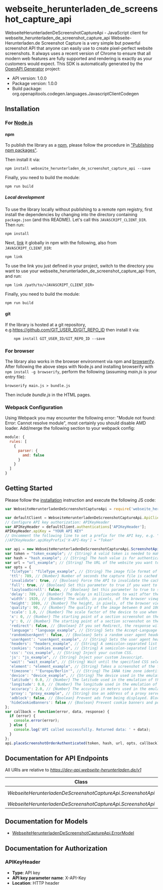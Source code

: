 # webseite_herunterladen_de_screenshot_capture_api

WebseiteHerunterladenDeScreenshotCaptureApi - JavaScript client for webseite_herunterladen_de_screenshot_capture_api
Webseite-Herunterladen.de Screenshot Capture is a very simple but powerful screenshot API that anyone can easily use to create pixel-perfect website screenshots. It always uses a recent version of Chrome to ensure that all modern web features are fully supported and rendering is exactly as your customers would expect.
This SDK is automatically generated by the [OpenAPI Generator](https://openapi-generator.tech) project:

- API version: 1.0.0
- Package version: 1.0.0
- Build package: org.openapitools.codegen.languages.JavascriptClientCodegen

## Installation

### For [Node.js](https://nodejs.org/)

#### npm

To publish the library as a [npm](https://www.npmjs.com/), please follow the procedure in ["Publishing npm packages"](https://docs.npmjs.com/getting-started/publishing-npm-packages).

Then install it via:

```shell
npm install webseite_herunterladen_de_screenshot_capture_api --save
```

Finally, you need to build the module:

```shell
npm run build
```

##### Local development

To use the library locally without publishing to a remote npm registry, first install the dependencies by changing into the directory containing `package.json` (and this README). Let's call this `JAVASCRIPT_CLIENT_DIR`. Then run:

```shell
npm install
```

Next, [link](https://docs.npmjs.com/cli/link) it globally in npm with the following, also from `JAVASCRIPT_CLIENT_DIR`:

```shell
npm link
```

To use the link you just defined in your project, switch to the directory you want to use your webseite_herunterladen_de_screenshot_capture_api from, and run:

```shell
npm link /path/to/<JAVASCRIPT_CLIENT_DIR>
```

Finally, you need to build the module:

```shell
npm run build
```

#### git

If the library is hosted at a git repository, e.g.https://github.com/GIT_USER_ID/GIT_REPO_ID
then install it via:

```shell
    npm install GIT_USER_ID/GIT_REPO_ID --save
```

### For browser

The library also works in the browser environment via npm and [browserify](http://browserify.org/). After following
the above steps with Node.js and installing browserify with `npm install -g browserify`,
perform the following (assuming *main.js* is your entry file):

```shell
browserify main.js > bundle.js
```

Then include *bundle.js* in the HTML pages.

### Webpack Configuration

Using Webpack you may encounter the following error: "Module not found: Error:
Cannot resolve module", most certainly you should disable AMD loader. Add/merge
the following section to your webpack config:

```javascript
module: {
  rules: [
    {
      parser: {
        amd: false
      }
    }
  ]
}
```

## Getting Started

Please follow the [installation](#installation) instruction and execute the following JS code:

```javascript
var WebseiteHerunterladenDeScreenshotCaptureApi = require('webseite_herunterladen_de_screenshot_capture_api');

var defaultClient = WebseiteHerunterladenDeScreenshotCaptureApi.ApiClient.instance;
// Configure API key authorization: APIKeyHeader
var APIKeyHeader = defaultClient.authentications['APIKeyHeader'];
APIKeyHeader.apiKey = "YOUR API KEY"
// Uncomment the following line to set a prefix for the API key, e.g. "Token" (defaults to null)
//APIKeyHeader.apiKeyPrefix['X-API-Key'] = "Token"

var api = new WebseiteHerunterladenDeScreenshotCaptureApi.ScreenshotApi()
var token = "token_example"; // {String} A valid token is needed to make paid API calls. Tokens can be managed from your account.
var hash = "hash_example"; // {String} The hash value is for authenticated requests. If you want to publish this URL, you should use the authenticated requests.
var url = "url_example"; // {String} The URL of the website you want to capture. Please include the protocol (http:// or https://).
var opts = {
  'fileType': "fileType_example", // {String} The image file format of the captured screenshot. Either png, jpeg or PDF with 72 dpi.
  'ttl': 789, // {Number} Number of seconds the capture file is cached by our CDN. An API request that is loaded through the cache does not count as a paid request. You can set a number of seconds from 0 seconds up to 2592000 seconds. This is a maximum of 30 days.
  'invalidate': true, // {Boolean} Force the API to invalidate the cache and capture a new screenshot. This call costs you additional money, because a call of a cache hit is not charged.
  'full': true, // {Boolean} Set this parameter to true if you want to screenshot the whole web page in full size.
  'lazyloadScroll': false, // {Boolean} Set this parameter to true to scroll down through the entire page before taking a screenshot. This is useful for triggering animations or lazy load elements in full screen.
  'delay': 789, // {Number} The delay in milliseconds to wait after the page loads before taking the screenshot. This is in milliseconds. One second is 1000 milliseconds. From 0 milliseconds to a maximum of 10,000 milliseconds.
  'width': 1920, // {Number} The width, in pixels, of the browser viewport to use.
  'height': 1080, // {Number} The height, in pixels, of the browser viewport to use. Ignored if you set full to true.
  'quality': 90, // {Number} The quality of the image between 0 and 100. This works only for the jpeg format, for PNG images the parameter is applied only during compression.
  'scale': 1.0, // {Number} The scale factor of the device to use when taking the screenshot. For example, a scale factor of 2 produces a high-resolution screenshot suitable for viewing on Retina devices. The larger the scale factor, the larger the screenshot produced.
  'x': 0, // {Number} The starting point of a section screenshot on the X axis.
  'y': 0, // {Number} The starting point of a section screenshot on the Y axis.
  'redirect': false, // {Boolean} If you set Redirect, the response will be a 302 redirect to the screenshot file in our CDN.
  'language': "language_example", // {String} Sets the Accept-Language header on requests to the target URL so that you can take screenshots from a website with a specific language.
  'randomUserAgent': false, // {Boolean} Sets a random user agent header to emulate a different devices when taking screenshots.
  'userAgent': "userAgent_example", // {String} Sets the user agent header to emulate a specific device when taking screenshots.
  'headers': "headers_example", // {String} A semicolon-separated list of header parameters to be used when capturing the screenshot. Each header should be passed as a key-value pair and multiple pairs should be separated by a semicolon.
  'cookies': "cookies_example", // {String} A semicolon-separated list of cookies to be used when capturing the screenshot. Each cookies should be passed as a key-value pair and multiple pairs should be separated by a semicolon.
  'css': "css_example", // {String} Inject your custom CSS.
  'js': "js_example", // {String} Inject your custom Javascript.
  'wait': "wait_example", // {String} Wait until the specified CSS selector matches an element present in the page before taking a screenshot. The process is canceled after 60 seconds.
  'element': "element_example", // {String} Takes a screenshot of the first element matched by the specified CSS selector. This is ignored if full is true. (This option cannot be used with the PDF export format.)
  'timezone': "'Europe/Berlin'", // {String} The IANA time zone identifier used for this capture.
  'device': "device_example", // {String} The device used in the emulation.
  'latitude': 0.0, // {Number} The latitude used in the emulation of the geo-location.
  'longitude': 0.0, // {Number} The longitude used in the emulation of the geo-location.
  'accuracy': 2.0, // {Number} The accuracy in meters used in the emulation of the geo-location.
  'proxy': "proxy_example", // {String} Use an address of a proxy server through which the screenshot should be taken. The proxy address should be formatted as http://username:password@proxyserver.com:31280
  'adblock': false, // {Boolean} Prevent ads from being displayed. Block requests from popular ad networks and hide frequent ads.
  'hideCookieBanners': false // {Boolean} Prevent cookie banners and pop-ups from being displayed. The best possible result is tried.
};
var callback = function(error, data, response) {
  if (error) {
    console.error(error);
  } else {
    console.log('API called successfully. Returned data: ' + data);
  }
};
api.placeScreenshotOrderAuthenticated(token, hash, url, opts, callback);

```

## Documentation for API Endpoints

All URIs are relative to *https://dev-api.webseite-herunterladen.de/v1*

Class | Method | HTTP request | Description
------------ | ------------- | ------------- | -------------
*WebseiteHerunterladenDeScreenshotCaptureApi.ScreenshotApi* | [**placeScreenshotOrderAuthenticated**](docs/ScreenshotApi.md#placeScreenshotOrderAuthenticated) | **GET** /capture/{token}/{hash} | 
*WebseiteHerunterladenDeScreenshotCaptureApi.ScreenshotApi* | [**placeScreenshotOrderUnauthenticated**](docs/ScreenshotApi.md#placeScreenshotOrderUnauthenticated) | **GET** /capture/{token} | 


## Documentation for Models

 - [WebseiteHerunterladenDeScreenshotCaptureApi.ErrorModel](docs/ErrorModel.md)


## Documentation for Authorization



### APIKeyHeader


- **Type**: API key
- **API key parameter name**: X-API-Key
- **Location**: HTTP header

